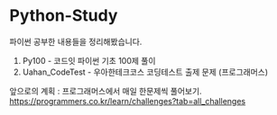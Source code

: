 # Python-Study

파이썬 공부한 내용들을 정리해봤습니다.
1. Py100 - 코드잇 파이썬 기초 100제 풀이
2. Uahan_CodeTest - 우아한테크코스 코딩테스트 출제 문제 (프로그래머스)

앞으로의 계획 : 프로그래머스에서 매일 한문제씩 풀어보기.\
https://programmers.co.kr/learn/challenges?tab=all_challenges
